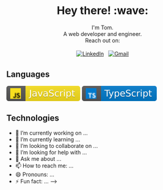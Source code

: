 <h1 align='center'> Hey there! :wave:</h1>

<p align='center'>
  I'm Tom.
  <br>A web developer and engineer.
  <br>Reach out on:
</p>

<p align="center">
  <a href="https://www.linkedin.com/in/thomas-mcerlean-6186b3b5/" target="_blank" rel="noopener noreferrer"> <img src="https://cdn.svgporn.com/logos/linkedin-icon.svg" alt="LinkedIn" height="40" style="vertical-align:top; margin:4px"></a>
  <a href="mailto:tjmcerlean@gmail.com"> <img src="https://cdn.svgporn.com/logos/google-gmail.svg" alt="Gmail" height="40" style="vertical-align:top; margin:4px"></a>
</p>

## Languages
![](https://raw.githubusercontent.com/aleen42/badges/master/src/javascript.svg)
![](https://raw.githubusercontent.com/aleen42/badges/master/src/typescript.svg)

## Technologies


- 🔭 I’m currently working on ...
- 🌱 I’m currently learning ...
- 👯 I’m looking to collaborate on ...
- 🤔 I’m looking for help with ...
- 💬 Ask me about ...
- 📫 How to reach me: ...
- 😄 Pronouns: ...
- ⚡ Fun fact: ...
-->
